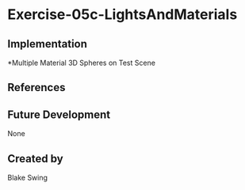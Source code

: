 # Exercise-05c-LightsAndMaterials


## Implementation
*Multiple Material 3D Spheres on Test Scene

## References

## Future Development
None

## Created by
Blake Swing
